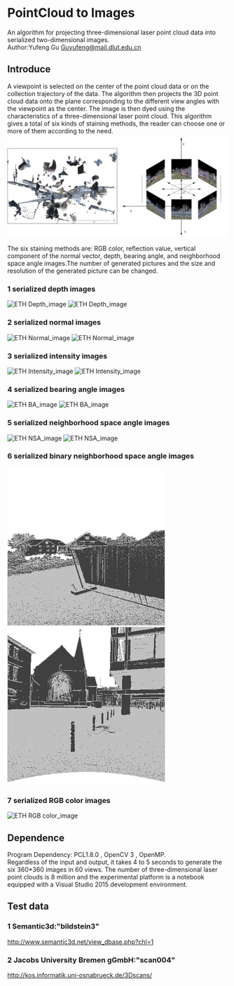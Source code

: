 # PointCloud to Images

An algorithm for projecting three-dimensional laser point cloud data into serialized two-dimensional images.  
Author:Yufeng Gu Guyufeng@mail.dlut.edu.cn

## Introduce

A viewpoint is selected on the center of the point cloud data or on the collection trajectory of the data. The algorithm then projects the 3D point cloud data onto the plane corresponding to the different view angles with the viewpoint as the center. The image is then dyed using the characteristics of a three-dimensional laser point cloud. This algorithm gives a total of six kinds of staining methods, the reader can choose one or more of them according to the need.
![algorithm_image](https://github.com/GuYufeng93/Pointcloud-to-Images/blob/master/algorithm.png)  

The six staining methods are: RGB color, reflection value, vertical component of the normal vector, depth, bearing angle, and neighborhood space angle images.The number of generated pictures and the size and resolution of the generated picture can be changed.

### 1 serialized depth images
![ETH Depth_image](https://github.com/GuYufeng93/Pointcloud-to-Images/blob/master/Examples/ETH_Depth.gif)
![ETH Depth_image](https://github.com/GuYufeng93/Pointcloud-to-Images/blob/master/Examples/JACOBS_Depth.gif)  

### 2 serialized normal images
![ETH Normal_image](https://github.com/GuYufeng93/Pointcloud-to-Images/blob/master/Examples/ETH_Normal.gif)
![ETH Normal_image](https://github.com/GuYufeng93/Pointcloud-to-Images/blob/master/Examples/JACOBS_Normal.gif)  

### 3 serialized intensity images
![ETH Intensity_image](https://github.com/GuYufeng93/Pointcloud-to-Images/blob/master/Examples/ETH_Intensity.gif)
![ETH Intensity_image](https://github.com/GuYufeng93/Pointcloud-to-Images/blob/master/Examples/JACOBS_Intensity.gif)  

### 4 serialized bearing angle images
![ETH BA_image](https://github.com/GuYufeng93/Pointcloud-to-Images/blob/master/Examples/ETH_BA.gif)
![ETH BA_image](https://github.com/GuYufeng93/Pointcloud-to-Images/blob/master/Examples/JACOBS_BA.gif)  

### 5 serialized neighborhood space angle images
![ETH NSA_image](https://github.com/GuYufeng93/Pointcloud-to-Images/blob/master/Examples/ETH_NSA.gif)
![ETH NSA_image](https://github.com/GuYufeng93/Pointcloud-to-Images/blob/master/Examples/JACOBS_NSA.gif)  

### 6 serialized binary neighborhood space angle images
![ETH BNSA_image](https://github.com/GuYufeng93/Pointcloud-to-Images/blob/master/Examples/ETH_BNSA.gif)
![ETH BNSA_image](https://github.com/GuYufeng93/Pointcloud-to-Images/blob/master/Examples/JACOBS_BNSA.gif)  

### 7 serialized RGB color images
![ETH RGB color_image](https://github.com/GuYufeng93/Pointcloud-to-Images/blob/master/Examples/ETH_RGB.gif)  

## Dependence

Program Dependency: PCL1.8.0 , OpenCV 3 , OpenMP.  
Regardless of the input and output, it takes 4 to 5 seconds to generate the six 360*360 images in 60 views. The number of three-dimensional laser point clouds is 8 million and the experimental platform is a notebook equipped with a Visual Studio 2015 development environment.

## Test data

### 1 Semantic3d:"bildstein3"  
http://www.semantic3d.net/view_dbase.php?chl=1 
### 2 Jacobs University Bremen gGmbH:"scan004"  
http://kos.informatik.uni-osnabrueck.de/3Dscans/ 